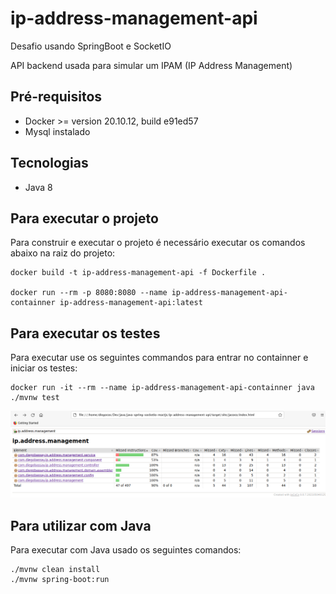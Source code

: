 # ip-address-management-api

Desafio usando SpringBoot e SocketIO

API backend usada para simular um IPAM (IP Address Management)

## Pré-requisitos

* Docker >= version 20.10.12, build e91ed57
* Mysql instalado

## Tecnologias

* Java 8

## Para executar o projeto
Para construir e executar o projeto é necessário executar os comandos abaixo na raiz do projeto:
```
docker build -t ip-address-management-api -f Dockerfile .

docker run --rm -p 8080:8080 --name ip-address-management-api-containner ip-address-management-api:latest
```

## Para executar os testes
Para executar use os seguintes commandos para entrar no containner e iniciar os testes:
```
docker run -it --rm --name ip-address-management-api-containner java ./mvnw test
```

![vnc](https://github.com/diegobassay/java-spring-socketio-reactjs/blob/main/screenshots/screenshot2.png)


## Para utilizar com Java
Para executar com Java usado os seguintes comandos:
```
./mvnw clean install
./mvnw spring-boot:run
```


